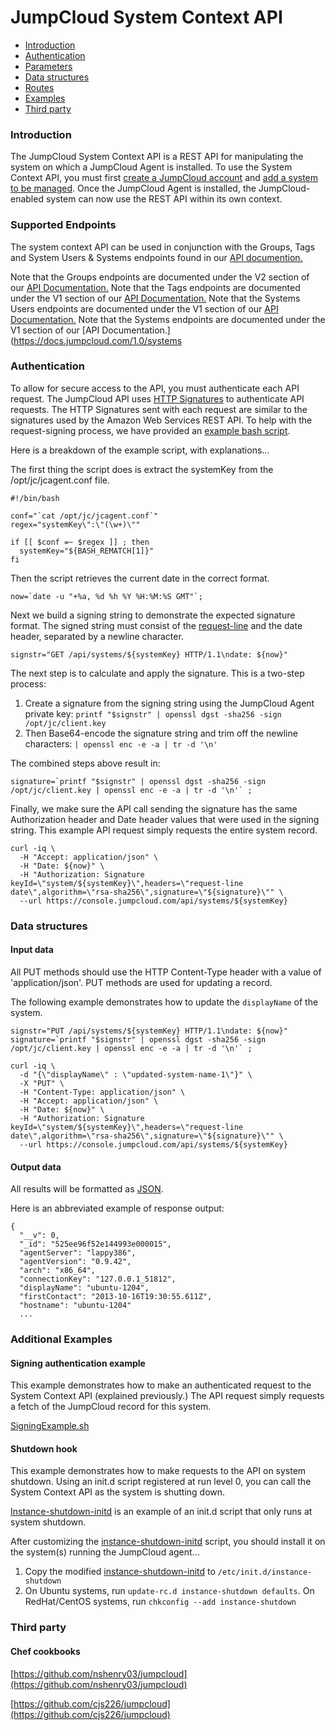 JumpCloud System Context API
================

* [Introduction](#introduction)
* [Authentication](#authentication)
* [Parameters](#parameters)
* [Data structures](#data-structures)
* [Routes](#routes)
* [Examples](#additional-examples)
* [Third party](#third-party)

### Introduction

The JumpCloud System Context API is a REST API for manipulating the system on which a JumpCloud Agent is installed.
To use the System Context API, you must first [create a JumpCloud account](https://console.jumpcloud.com/register/) and [add a system to be managed](https://console.jumpcloud.com/systems).
Once the JumpCloud Agent is installed, the JumpCloud-enabled system can now use the REST API within its own context.

### Supported Endpoints 

The system context API can be used in conjunction with the Groups, Tags and System Users & Systems endpoints found in our [API documention.](https://docs.jumpcloud.com/)

Note that the Groups endpoints are documented under the V2 section of our 
[API Documentation.](https://docs.jumpcloud.com/2.0/groups) 
Note that the Tags endpoints are documented under the V1 section of our [API Documentation.](https://docs.jumpcloud.com/1.0/tags)
Note that the Systems Users endpoints are documented under the V1 section of our [API Documentation.](https://docs.jumpcloud.com/1.0/systemusers)
Note that the Systems endpoints are documented under the V1 section of our [API Documentation.](https://docs.jumpcloud.com/1.0/systems


### Authentication

To allow for secure access to the API, you must authenticate each API request.
The JumpCloud API uses [HTTP Signatures](http://tools.ietf.org/html/draft-cavage-http-signatures-00) to authenticate API requests. 
The HTTP Signatures sent with each request are similar to the signatures used by the Amazon Web Services REST API.
To help with the request-signing process, we have provided an [example bash script](/examples/shell/SigningExample.sh).


Here is a breakdown of the example script, with explanations...

The first thing the script does is extract the systemKey from the /opt/jc/jcagent.conf file.

```
#!/bin/bash

conf="`cat /opt/jc/jcagent.conf`"
regex="systemKey\":\"(\w+)\""

if [[ $conf =~ $regex ]] ; then
  systemKey="${BASH_REMATCH[1]}"
fi
```

Then the script retrieves the current date in the correct format.

```
now=`date -u "+%a, %d %h %Y %H:%M:%S GMT"`;
```

Next we build a signing string to demonstrate the expected signature format. The signed string must consist of the [request-line](http://tools.ietf.org/html/rfc2616#page-35) and the date header, separated by a newline character.

```
signstr="GET /api/systems/${systemKey} HTTP/1.1\ndate: ${now}"
```

The next step is to calculate and apply the signature. This is a two-step process:

1. Create a signature from the signing string using the JumpCloud Agent private key: ``printf "$signstr" | openssl dgst -sha256 -sign /opt/jc/client.key``
1. Then Base64-encode the signature string and trim off the newline characters: ``| openssl enc -e -a | tr -d '\n'``

The combined steps above result in:

```
signature=`printf "$signstr" | openssl dgst -sha256 -sign /opt/jc/client.key | openssl enc -e -a | tr -d '\n'` ;
```

Finally, we make sure the API call sending the signature has the same Authorization header and Date header values that were used in the signing string.
This example API request simply requests the entire system record.

```
curl -iq \
  -H "Accept: application/json" \
  -H "Date: ${now}" \
  -H "Authorization: Signature keyId=\"system/${systemKey}\",headers=\"request-line date\",algorithm=\"rsa-sha256\",signature=\"${signature}\"" \
  --url https://console.jumpcloud.com/api/systems/${systemKey}
```

### Data structures

#### Input data

All PUT methods should use the HTTP Content-Type header with a value of 'application/json'. PUT methods are used for updating a record.

The following example demonstrates how to update the `displayName` of the system.

```
signstr="PUT /api/systems/${systemKey} HTTP/1.1\ndate: ${now}"
signature=`printf "$signstr" | openssl dgst -sha256 -sign /opt/jc/client.key | openssl enc -e -a | tr -d '\n'` ;

curl -iq \
  -d "{\"displayName\" : \"updated-system-name-1\"}" \
  -X "PUT" \
  -H "Content-Type: application/json" \
  -H "Accept: application/json" \
  -H "Date: ${now}" \
  -H "Authorization: Signature keyId=\"system/${systemKey}\",headers=\"request-line date\",algorithm=\"rsa-sha256\",signature=\"${signature}\"" \
  --url https://console.jumpcloud.com/api/systems/${systemKey}
```


#### Output data

All results will be formatted as [JSON](www.json.org).

Here is an abbreviated example of response output:

```
{
  "__v": 0,
  "_id": "525ee96f52e144993e000015",
  "agentServer": "lappy386",
  "agentVersion": "0.9.42",
  "arch": "x86_64",
  "connectionKey": "127.0.0.1_51812",
  "displayName": "ubuntu-1204",
  "firstContact": "2013-10-16T19:30:55.611Z",
  "hostname": "ubuntu-1204" 
  ...
```


### Additional Examples

#### Signing authentication example

This example demonstrates how to make an authenticated request to the System Context API (explained previously.)
The API request simply requests a fetch of the JumpCloud record for this system.

[SigningExample.sh](/examples/shell/SigningExample.sh)


#### Shutdown hook 

This example demonstrates how to make requests to the API on system shutdown.
Using an init.d script registered at run level 0, you can call the System Context API as the system is shutting down.

[Instance-shutdown-initd](/examples/instance-shutdown-initd) is an example of an init.d script that only runs at system shutdown.

After customizing the [instance-shutdown-initd](/examples/instance-shutdown-initd) script, you should install it on the system(s) running the JumpCloud agent...

1. Copy the modified [instance-shutdown-initd](/examples/instance-shutdown-initd) to `/etc/init.d/instance-shutdown`
2. On Ubuntu systems, run `update-rc.d instance-shutdown defaults`. On RedHat/CentOS systems, run `chkconfig --add instance-shutdown`


### Third party

#### Chef cookbooks

[https://github.com/nshenry03/jumpcloud](https://github.com/nshenry03/jumpcloud)

[https://github.com/cjs226/jumpcloud](https://github.com/cjs226/jumpcloud)




